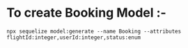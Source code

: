 #  To create Booking Model :-
`npx sequelize model:generate --name Booking --attributes flightId:integer,userId:integer,status:enum`